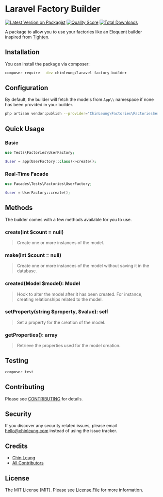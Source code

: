 # Laravel Factory Builder

[![Latest Version on Packagist](https://img.shields.io/packagist/v/chinleung/laravel-factory-builder.svg?style=flat-square)](https://packagist.org/packages/chinleung/laravel-factory-builder)
[![Quality Score](https://img.shields.io/scrutinizer/g/chinleung/laravel-factory-builder.svg?style=flat-square)](https://scrutinizer-ci.com/g/chinleung/laravel-factory-builder)
[![Total Downloads](https://img.shields.io/packagist/dt/chinleung/laravel-factory-builder.svg?style=flat-square)](https://packagist.org/packages/chinleung/laravel-factory-builder)

A package to allow you to use your factories like an Eloquent builder inspired from [Tighten](https://tighten.co/blog/tidy-up-your-tests-with-class-based-model-factories).

## Installation

You can install the package via composer:

```bash
composer require --dev chinleung/laravel-factory-builder
```

## Configuration

By default, the builder will fetch the models from `App\\` namespace if none has been provided in your builder.

```bash
php artisan vendor:publish --provider="ChinLeung\Factories\FactoriesServiceProvider" --tag="config"
```

## Quick Usage

### Basic

```php
use Tests\Factories\UserFactory;

$user = app(UserFactory::class)->create();
```

### Real-Time Facade

```php
use Facades\Tests\Factories\UserFactory;

$user = UserFactory::create();
```

## Methods

The builder comes with a few methods available for you to use.

### create(int $count = null)

> Create one or more instances of the model.

### make(int $count = null)

> Create one or more instances of the model without saving it in the database.

### created(Model $model): Model

> Hook to alter the model after it has been created. For instance, creating relationships related to the model.

### setProperty(string $property, $value): self

> Set a property for the creation of the model.

### getProperties(): array

> Retrieve the properties used for the model creation.

## Testing

```bash
composer test
```

## Contributing

Please see [CONTRIBUTING](CONTRIBUTING.md) for details.

## Security

If you discover any security related issues, please email hello@chinleung.com instead of using the issue tracker.

## Credits

- [Chin Leung](https://github.com/chinleung)
- [All Contributors](../../contributors)

## License

The MIT License (MIT). Please see [License File](LICENSE.md) for more information.
